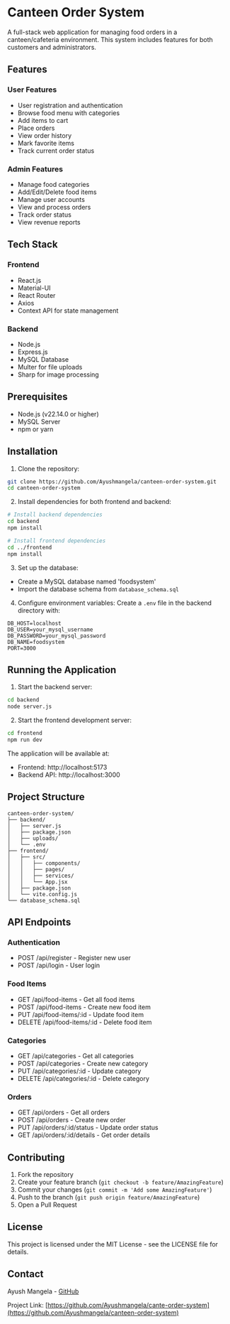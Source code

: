 # Canteen Order System

A full-stack web application for managing food orders in a canteen/cafeteria environment. This system includes features for both customers and administrators.

## Features

### User Features

- User registration and authentication
- Browse food menu with categories
- Add items to cart
- Place orders
- View order history
- Mark favorite items
- Track current order status

### Admin Features

- Manage food categories
- Add/Edit/Delete food items
- Manage user accounts
- View and process orders
- Track order status
- View revenue reports

## Tech Stack

### Frontend

- React.js
- Material-UI
- React Router
- Axios
- Context API for state management

### Backend

- Node.js
- Express.js
- MySQL Database
- Multer for file uploads
- Sharp for image processing

## Prerequisites

- Node.js (v22.14.0 or higher)
- MySQL Server
- npm or yarn

## Installation

1. Clone the repository:

```bash
git clone https://github.com/Ayushmangela/canteen-order-system.git
cd canteen-order-system
```

2. Install dependencies for both frontend and backend:

```bash
# Install backend dependencies
cd backend
npm install

# Install frontend dependencies
cd ../frontend
npm install
```

3. Set up the database:

- Create a MySQL database named 'foodsystem'
- Import the database schema from `database_schema.sql`

4. Configure environment variables:
   Create a `.env` file in the backend directory with:

```
DB_HOST=localhost
DB_USER=your_mysql_username
DB_PASSWORD=your_mysql_password
DB_NAME=foodsystem
PORT=3000
```

## Running the Application

1. Start the backend server:

```bash
cd backend
node server.js
```

2. Start the frontend development server:

```bash
cd frontend
npm run dev
```

The application will be available at:

- Frontend: http://localhost:5173
- Backend API: http://localhost:3000

## Project Structure

```
canteen-order-system/
├── backend/
│   ├── server.js
│   ├── package.json
│   ├── uploads/
│   └── .env
├── frontend/
│   ├── src/
│   │   ├── components/
│   │   ├── pages/
│   │   ├── services/
│   │   └── App.jsx
│   ├── package.json
│   └── vite.config.js
└── database_schema.sql
```

## API Endpoints

### Authentication

- POST /api/register - Register new user
- POST /api/login - User login

### Food Items

- GET /api/food-items - Get all food items
- POST /api/food-items - Create new food item
- PUT /api/food-items/:id - Update food item
- DELETE /api/food-items/:id - Delete food item

### Categories

- GET /api/categories - Get all categories
- POST /api/categories - Create new category
- PUT /api/categories/:id - Update category
- DELETE /api/categories/:id - Delete category

### Orders

- GET /api/orders - Get all orders
- POST /api/orders - Create new order
- PUT /api/orders/:id/status - Update order status
- GET /api/orders/:id/details - Get order details

## Contributing

1. Fork the repository
2. Create your feature branch (`git checkout -b feature/AmazingFeature`)
3. Commit your changes (`git commit -m 'Add some AmazingFeature'`)
4. Push to the branch (`git push origin feature/AmazingFeature`)
5. Open a Pull Request

## License

This project is licensed under the MIT License - see the LICENSE file for details.

## Contact

Ayush Mangela - [GitHub](https://github.com/Ayushmangela)

Project Link: [https://github.com/Ayushmangela/cante-order-system](https://github.com/Ayushmangela/canteen-order-system)
